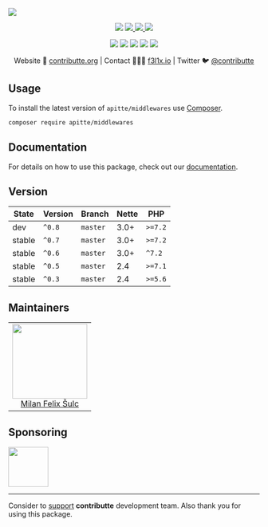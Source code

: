 ![](https://heatbadger.now.sh/github/readme/apitte/middlewares/)

<p align=center>
  <a href="https://github.com/apitte/middlewares/actions"><img src="https://badgen.net/github/checks/apitte/middlewares/master?cache=300"></a>
  <a href="https://coveralls.io/r/apitte/middlewares"> <img src="https://badgen.net/coveralls/c/github/apitte/middlewares?cache=300"> </a>
  <a href="https://packagist.org/packages/apitte/middlewares"> <img src="https://badgen.net/packagist/dm/apitte/middlewares"> </a>
  <a href="https://packagist.org/packages/apitte/middlewares"> <img src="https://badgen.net/packagist/v/apitte/middlewares"> </a>
</p>
<p align=center>
  <a href="https://packagist.org/packages/apitte/middlewares"><img src="https://badgen.net/packagist/php/apitte/middlewares"></a>
  <a href="https://github.com/apitte/middlewares"><img src="https://badgen.net/github/license/apitte/middlewares"></a>
  <a href="https://bit.ly/ctteg"><img src="https://badgen.net/badge/support/gitter/cyan"></a>
  <a href="https://bit.ly/cttfo"><img src="https://badgen.net/badge/support/forum/yellow"></a>
  <a href="https://contributte.org/partners.html"><img src="https://badgen.net/badge/become/a%20patron/F96854"></a>
<p>

<p align=center>
Website 🚀 <a href="https://contributte.org">contributte.org</a> | Contact 👨🏻‍💻 <a href="https://f3l1x.io">f3l1x.io</a> | Twitter 🐦 <a href="https://twitter.com/contributte">@contributte</a>
</p>

## Usage

To install the latest version of `apitte/middlewares` use [Composer](https://getcomposer.com).

```bash
composer require apitte/middlewares
```

## Documentation

For details on how to use this package, check out our [documentation](.docs).

## Version

| State       | Version | Branch   | Nette | PHP     |
|-------------|---------|----------|-------|---------|
| dev         | `^0.8`  | `master` | 3.0+  | `>=7.2` |
| stable      | `^0.7`  | `master` | 3.0+  | `>=7.2` |
| stable      | `^0.6`  | `master` | 3.0+  | `^7.2`  |
| stable      | `^0.5`  | `master` | 2.4   | `>=7.1` |
| stable      | `^0.3`  | `master` | 2.4   | `>=5.6` |

## Maintainers

<table>
  <tbody>
    <tr>
      <td align="center">
        <a href="https://github.com/f3l1x">
            <img width="150" height="150" src="https://avatars2.githubusercontent.com/u/538058?v=3&s=150">
        </a>
        </br>
        <a href="https://github.com/f3l1x">Milan Felix Šulc</a>
      </td>
    </tr>
  </tbody>
</table>

## Sponsoring

<a href="https://github.com/tlapnet">
  <img width="80" height="80" src="https://avatars1.githubusercontent.com/u/22914186?s=80&v=4">
</a>

-----

Consider to [support](https://contributte.org/partners.html) **contributte** development team.
Also thank you for using this package.
